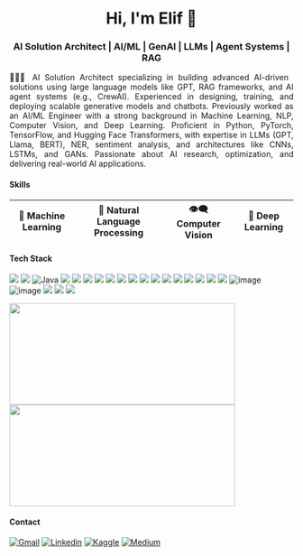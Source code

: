 <h1 align="center">Hi, I'm Elif 👋</h1>
<h3 align="center">AI Solution Architect | AI/ML | GenAI | LLMs | Agent Systems | RAG</h3>

<p align="justify">
👩🏻‍💻 AI Solution Architect specializing in building advanced AI-driven solutions using large language models like GPT, RAG frameworks, and AI agent systems (e.g., CrewAI). Experienced in designing, training, and deploying scalable generative models and chatbots. Previously worked as an AI/ML Engineer with a strong background in Machine Learning, NLP, Computer Vision, and Deep Learning. Proficient in Python, PyTorch, TensorFlow, and Hugging Face Transformers, with expertise in LLMs (GPT, Llama, BERT), NER, sentiment analysis, and architectures like CNNs, LSTMs, and GANs. Passionate about AI research, optimization, and delivering real-world AI applications.
</p>

#### Skills

| 🤖 Machine Learning | 📜 Natural Language Processing |👁️‍🗨️ Computer Vision | 🧠 Deep Learning | 
|---|---|---|---|

#### Tech Stack

![](https://img.shields.io/badge/C-00599C?style=for-the-badge&logo=c&logoColor=white)
![](https://img.shields.io/badge/C%2B%2B-00599C?style=for-the-badge&logo=c%2B%2B&logoColor=white)
![Java](https://img.shields.io/badge/java-%23ED8B00.svg?style=for-the-badge&logo=openjdk&logoColor=white)
![](https://img.shields.io/badge/JavaScript-323330?style=for-the-badge&logo=javascript&logoColor=F7DF1E)
![](https://img.shields.io/badge/PHP-777BB4?style=for-the-badge&logo=php&logoColor=white)
![](https://img.shields.io/badge/Python-FFD43B?style=for-the-badge&logo=python&logoColor=blue)
![](https://img.shields.io/badge/TensorFlow-FF6F00?style=for-the-badge&logo=TensorFlow&logoColor=white) 
![](https://img.shields.io/badge/PyTorch-EE4C2C?style=for-the-badge&logo=pytorch&logoColor=white) 
![](https://img.shields.io/badge/scikit_learn-F7931E?style=for-the-badge&logo=scikit-learn&logoColor=white) 
![](https://img.shields.io/badge/langchain-1C3C3C?style=for-the-badge&logo=langchain&logoColor=white)
![](https://img.shields.io/badge/MongoDB-4EA94B?style=for-the-badge&logo=mongodb&logoColor=white) 
![](https://img.shields.io/badge/MySQL-005C84?style=for-the-badge&logo=mysql&logoColor=white) 
![](https://img.shields.io/badge/Pandas-2C2D72?style=for-the-badge&logo=pandas&logoColor=white) 
![](https://img.shields.io/badge/Numpy-777BB4?style=for-the-badge&logo=numpy&logoColor=white) 
![](https://img.shields.io/badge/Jupyter-F37626.svg?&style=for-the-badge&logo=Jupyter&logoColor=white)
![](https://img.shields.io/badge/Colab-F9AB00?style=for-the-badge&logo=googlecolab&color=525252)
![](https://img.shields.io/badge/VSCode-0078D4?style=for-the-badge&logo=visual%20studio%20code&logoColor=white)
![](https://img.shields.io/badge/Linux-FCC624?style=for-the-badge&logo=linux&logoColor=black)
![image](https://github.com/user-attachments/assets/e88b5b07-dd1a-41b5-b3ae-c3eff1347577)
![image](https://github.com/user-attachments/assets/c5c5fb72-a08c-4b6c-b0fb-7b3a03311061)
![](https://img.shields.io/badge/Markdown-000000?style=for-the-badge&logo=markdown&logoColor=white)
![](https://img.shields.io/badge/Notion-000000?style=for-the-badge&logo=notion&logoColor=white)
![](https://img.shields.io/badge/Trello-0052CC?style=for-the-badge&logo=trello&logoColor=white)

<p><a href="https://github.com/elifbeyzatok00">
  <img  height="180em" width="400" src="https://github-readme-stats-eight-theta.vercel.app/api?username=elifbeyzatok00&show_icons=true&theme=transparent&include_all_commits=true&count_private=true"/>
  <img height="180em" width="400" src="https://github-readme-stats-eight-theta.vercel.app/api/top-langs/?username=elifbeyzatok00&layout=compact&langs_count=8&theme=transparent"/>
</a></p>

#### Contact
[![Gmail](https://img.shields.io/badge/Gmail-D14836?style=for-the-badge&logo=gmail&logoColor=white)](mailto:elifbeyzatok@gmail.com)
[![Linkedin](https://img.shields.io/badge/LinkedIn-0077B5?style=for-the-badge&logo=linkedin&logoColor=white)](https://www.linkedin.com/in/elif-beyza-tok-0382bb239/)
[![Kaggle](https://img.shields.io/badge/Kaggle-20BEFF?style=for-the-badge&logo=Kaggle&logoColor=white)](https://kaggle.com/elifbeyzatok)
[![Medium](https://img.shields.io/badge/Medium-12100E?style=for-the-badge&logo=medium&logoColor=white)](https://medium.com/@elifbeyzatok)
  
<!--
- 👩🏻‍💻 Becoming specialized in Artificial Intelligence, Data Science, Machine Learning, and Deep Learning. Proficiently using languages like Python, Java, technologies like PyTorch, AWS, and tools like Git. Focusing on Natural Language Processing and Image Processing. Eager to utilize knowledge and passion in innovative projects pushing the boundaries of AI technology and enhance skills.
- 📫 How to reach me **elifbeyzatok@gmail.com**
- 🌱 I’m currently developing myself on **Data Science & AI Technologies**
- ⚡ Fun fact **I am in love with coding**

<p>&nbsp;<img src="https://github-readme-stats.vercel.app/api?username=elifbeyzatok00&show_icons=true&locale=en" alt="elifbeyzatok00"/><img height="180em" width="400" src="https://github-readme-stats-eight-theta.vercel.app/api/top-langs/?username=elifbeyzatok00&layout=compact&langs_count=8&theme=transparent"/></p>
-->
